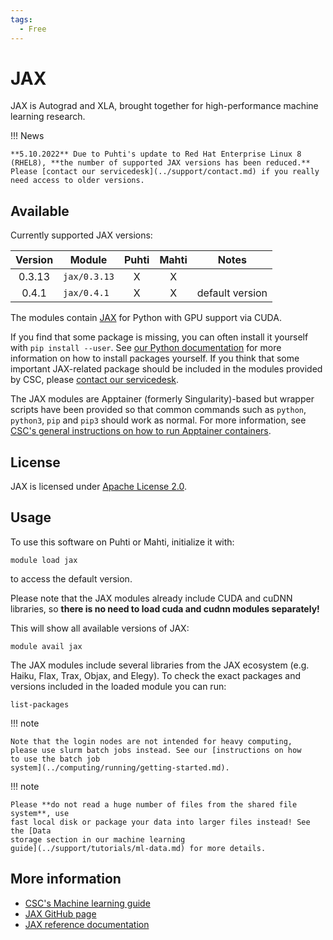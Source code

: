 ```yaml
---
tags:
  - Free
---
```


# JAX

JAX is Autograd and XLA, brought together for high-performance machine
learning research. 

!!! News

    **5.10.2022** Due to Puhti's update to Red Hat Enterprise Linux 8
    (RHEL8), **the number of supported JAX versions has been reduced.**
    Please [contact our servicedesk](../support/contact.md) if you really
    need access to older versions.


## Available

Currently supported JAX versions:

| Version | Module       | Puhti | Mahti | Notes           |
|:-------:|--------------|:-----:|:-----:|-----------------|
| 0.3.13  | `jax/0.3.13` | X     | X     |                 |
| 0.4.1   | `jax/0.4.1`  | X     | X     | default version |

The modules contain [JAX](https://github.com/google/jax/) for Python
with GPU support via CUDA. 

If you find that some package is missing, you can often install it
yourself with `pip install --user`. See [our Python
documentation](python.md#installing-python-packages-to-existing-modules)
for more information on how to install packages yourself. If you think
that some important JAX-related package should be included in
the modules provided by CSC, please [contact our
servicedesk](../support/contact.md).

The JAX modules are Apptainer (formerly Singularity)-based but wrapper
scripts have been provided so that common commands such as `python`,
`python3`, `pip` and `pip3` should work as normal. For more
information, see [CSC's general instructions on how to run Apptainer
containers](../computing/containers/run-existing.md).

## License

JAX is licensed under [Apache License
2.0](https://github.com/google/jax/blob/main/LICENSE).

## Usage

To use this software on Puhti or Mahti, initialize it with:

```text
module load jax
```

to access the default version. 

Please note that the JAX modules already include CUDA and cuDNN
libraries, so **there is no need to load cuda and cudnn modules
separately!** 

This will show all available versions of JAX:

```text
module avail jax
```

The JAX modules include several libraries from the JAX ecosystem
(e.g. Haiku, Flax, Trax, Objax, and Elegy). To check the exact
packages and versions included in the loaded module you can run: 

```text
list-packages
```

!!! note 

    Note that the login nodes are not intended for heavy computing,
    please use slurm batch jobs instead. See our [instructions on how
    to use the batch job
    system](../computing/running/getting-started.md). 

!!! note

    Please **do not read a huge number of files from the shared file system**, use
    fast local disk or package your data into larger files instead! See the [Data
    storage section in our machine learning
    guide](../support/tutorials/ml-data.md) for more details.

## More information

- [CSC's Machine learning guide](../support/tutorials/ml-guide.md)
- [JAX GitHub page](https://github.com/google/jax)
- [JAX reference documentation](https://jax.readthedocs.io/en/latest/)
